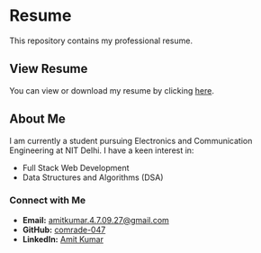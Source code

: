 # Resume

This repository contains my professional resume. 

## View Resume

You can view or download my resume by clicking [here](./Resume.pdf).  

## About Me

I am currently a student pursuing Electronics and Communication Engineering at NIT Delhi. I have a keen interest in:
- Full Stack Web Development
- Data Structures and Algorithms (DSA)


### Connect with Me
- **Email:** [amitkumar.4.7.09.27@gmail.com](mailto:amitkumar.4.7.09.27@gmail.com)
- **GitHub:** [comrade-047](https://github.com/comrade-047)
- **LinkedIn:** [Amit Kumar](https://www.linkedin.com/in/amit-kumar-bab0872b2)
